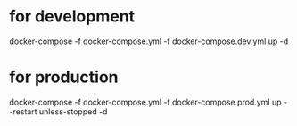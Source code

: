 # for development
docker-compose -f docker-compose.yml -f docker-compose.dev.yml up -d

# for production
docker-compose -f docker-compose.yml -f docker-compose.prod.yml up --restart unless-stopped -d
